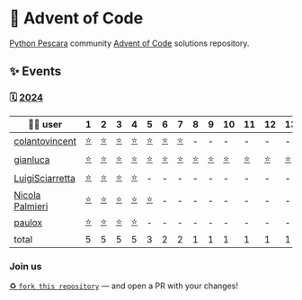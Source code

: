 # 🌠 Advent of Code

[Python Pescara](https://pescara.python.it) community [Advent of Code](https://adventofcode.com/) solutions repository.

## ✨ Events

### 🗓️ [2024](https://adventofcode.com/2024)

| 🧑‍💻 user                                               | 1                                                                                | 2                                                                                | 3                                                                          | 4   | 5   | 6   | 7   | 8   | 9   | 10  | 11  | 12  | 13  | 14  | 15  | 16  | 17  | 18  | 19  | 20  | 21  | 22  | 23  | 24  | 25  |
| ----------------------------------------------------- | -------------------------------------------------------------------------------- | -------------------------------------------------------------------------------- | -------------------------------------------------------------------------- | --- | --- | --- | --- | --- | --- | --- | --- | --- | --- | --- | --- | --- | --- | --- | --- | --- | --- | --- | --- | --- | --- |
| [colantovincent](https://github.com/Colantovincent)   | [⭐](https://github.com/Colantovincent/aoc2024/blob/main/day1.py)                | [⭐](https://github.com/Colantovincent/aoc2024/blob/main/day2.py)                | [⭐](https://github.com/Colantovincent/aoc2024/blob/main/day3.py)          | [⭐](https://github.com/Colantovincent/aoc2024/blob/main/day4.py)   | [⭐](https://github.com/Colantovincent/aoc2024/blob/main/day5.py)   | [⭐](https://github.com/Colantovincent/aoc2024/blob/main/day6.py)   | [⭐](https://github.com/Colantovincent/aoc2024/blob/main/day7.py)   | -   | -   | -   | -   | -   | -   | -   | -   | -   | -   | -   | -   | -   | -   | -   | -   | -   | -   |
| [gianluca](https://www.sci.unich.it/~amato/)          | [⭐](https://github.com/amato-gianluca/aoc2024/tree/main/puzzle1)                | [⭐](https://github.com/amato-gianluca/aoc2024/tree/main/puzzle2)                | [⭐](https://github.com/amato-gianluca/aoc2024/tree/main/puzzle3)          | [⭐](https://github.com/amato-gianluca/aoc2024/tree/main/puzzle4)   | [⭐](https://github.com/amato-gianluca/aoc2024/tree/main/puzzle5)    | [⭐](https://github.com/amato-gianluca/aoc2024/tree/main/puzzle6)     | [⭐](https://github.com/amato-gianluca/aoc2024/tree/main/puzzle7)    | [⭐](https://github.com/amato-gianluca/aoc2024/tree/main/puzzle8)   | [⭐](https://github.com/amato-gianluca/aoc2024/tree/main/puzzle9)     | [⭐](https://github.com/amato-gianluca/aoc2024/tree/main/puzzle10)   | [⭐](https://github.com/amato-gianluca/aoc2024/tree/main/puzzle11)   | [⭐](https://github.com/amato-gianluca/aoc2024/tree/main/puzzle12)    | [⭐](https://github.com/amato-gianluca/aoc2024/tree/main/puzzle13)   |  [⭐](https://github.com/amato-gianluca/aoc2024/tree/main/puzzle14)   | [⭐](https://github.com/amato-gianluca/aoc2024/tree/main/puzzle15)   | [⭐](https://github.com/amato-gianluca/aoc2024/tree/main/puzzle16)    | [⭐](https://github.com/amato-gianluca/aoc2024/tree/main/puzzle17)   | -   | -   | -   | -   | -   | -   | -   | -   |
| [LuigiSciarretta](https://github.com/LuigiSciarretta) | [⭐](https://github.com/LuigiSciarretta/AdventOfCode24/blob/master/Day1/day1.py) | [⭐](https://github.com/LuigiSciarretta/AdventOfCode24/blob/master/Day2/day2.py) | [⭐](https://github.com/LuigiSciarretta/AdventOfCode24/blob/master/Day3/day3.py) | [⭐](https://github.com/LuigiSciarretta/AdventOfCode24/blob/master/Day4/day4.py) | -   | -   | -   | -   | -   | -   | -   | -   | -   | -   | -   | -   | -   | -   | -   | -   | -   | -   | -   | -   | -   |
| [Nicola Palmieri](https://github.com/n1c0p)                      | [⭐](https://github.com/n1c0p/AdventOfCode2024)       | [⭐](https://github.com/n1c0p/AdventOfCode2024)       | [⭐](https://github.com/n1c0p/AdventOfCode2024) | [⭐](https://github.com/n1c0p/AdventOfCode2024)   | [⭐](https://github.com/n1c0p/AdventOfCode2024)   | -   | -   | -   | -   | -   | -   | -   | -   | -   | -   | -   | -   | -   | -   | -   | -   | -   | -   | -   | -   |
| [paulox](https://www.paulox.net)                      | [⭐](https://github.com/pauloxnet/adventofcode/blob/main/aoc2024/day01.py)       | [⭐](https://github.com/pauloxnet/adventofcode/blob/main/aoc2024/day02.py)       | [⭐](https://github.com/pauloxnet/adventofcode/blob/main/aoc2024/day03.py) | [⭐](https://github.com/pauloxnet/adventofcode/blob/main/aoc2024/day04.py) | -   | -   | -   | -   | -   | -   | -   | -   | -   | -   | -   | -   | -   | -   | -   | -   | -   | -   | -   | -   | -   |
| total                                                 | 5                                                                                | 5                                                                                | 5                                                                          | 5   | 3    | 2    | 2    | 1    | 1    | 1    | 1    |  1   | 1    | 1    | 1    | 1    |  1   |     |     |     |     |     |     |     |     |

### Join us

[♻️ `fork this repository`](https://github.com/PythonPescara/advent-of-code/fork) — and open a PR with your changes!
